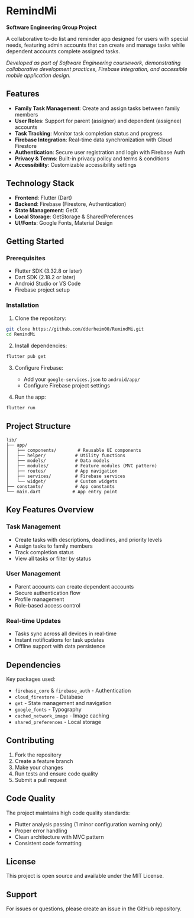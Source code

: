# RemindMi

**Software Engineering Group Project**

A collaborative to-do list and reminder app designed for users with special needs, featuring admin accounts that can create and manage tasks while dependent accounts complete assigned tasks.

*Developed as part of Software Engineering coursework, demonstrating collaborative development practices, Firebase integration, and accessible mobile application design.*

## Features

- **Family Task Management**: Create and assign tasks between family members
- **User Roles**: Support for parent (assigner) and dependent (assignee) accounts
- **Task Tracking**: Monitor task completion status and progress
- **Firebase Integration**: Real-time data synchronization with Cloud Firestore
- **Authentication**: Secure user registration and login with Firebase Auth
- **Privacy & Terms**: Built-in privacy policy and terms & conditions
- **Accessibility**: Customizable accessibility settings

## Technology Stack

- **Frontend**: Flutter (Dart)
- **Backend**: Firebase (Firestore, Authentication)
- **State Management**: GetX
- **Local Storage**: GetStorage & SharedPreferences
- **UI/Fonts**: Google Fonts, Material Design

## Getting Started

### Prerequisites

- Flutter SDK (3.32.8 or later)
- Dart SDK (2.18.2 or later)
- Android Studio or VS Code
- Firebase project setup

### Installation

1. Clone the repository:
```bash
git clone https://github.com/dderheim00/RemindMi.git
cd RemindMi
```

2. Install dependencies:
```bash
flutter pub get
```

3. Configure Firebase:
   - Add your `google-services.json` to `android/app/`
   - Configure Firebase project settings

4. Run the app:
```bash
flutter run
```

## Project Structure

```
lib/
├── app/
│   ├── components/        # Reusable UI components
│   ├── helper/           # Utility functions
│   ├── models/           # Data models
│   ├── modules/          # Feature modules (MVC pattern)
│   ├── routes/           # App navigation
│   ├── services/         # Firebase services
│   └── widget/           # Custom widgets
├── constants/            # App constants
└── main.dart            # App entry point
```

## Key Features Overview

### Task Management
- Create tasks with descriptions, deadlines, and priority levels
- Assign tasks to family members
- Track completion status
- View all tasks or filter by status

### User Management
- Parent accounts can create dependent accounts
- Secure authentication flow
- Profile management
- Role-based access control

### Real-time Updates
- Tasks sync across all devices in real-time
- Instant notifications for task updates
- Offline support with data persistence

## Dependencies

Key packages used:
- `firebase_core` & `firebase_auth` - Authentication
- `cloud_firestore` - Database
- `get` - State management and navigation
- `google_fonts` - Typography
- `cached_network_image` - Image caching
- `shared_preferences` - Local storage

## Contributing

1. Fork the repository
2. Create a feature branch
3. Make your changes
4. Run tests and ensure code quality
5. Submit a pull request

## Code Quality

The project maintains high code quality standards:
- Flutter analysis passing (1 minor configuration warning only)
- Proper error handling
- Clean architecture with MVC pattern
- Consistent code formatting

## License

This project is open source and available under the MIT License.

## Support

For issues or questions, please create an issue in the GitHub repository.